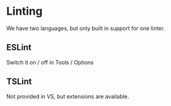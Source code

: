 # Linting

We have two languages, but only built in support for one linter.

## ESLint
Switch it on / off in Tools / Options

## TSLint
Not provided in VS, but extensions are available.